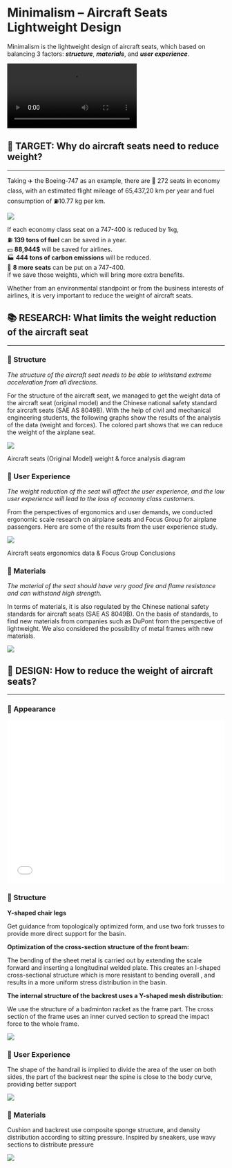 # Minimalism – Aircraft Seats Lightweight Design

Minimalism is the lightweight design of aircraft seats, which based on balancing 3 factors: **_structure_**, **_materials_**, and **_user experience_**.

<video src="./img/AircraftSeats.mp4"></video>

## 🎯 TARGET: Why do aircraft seats need to reduce weight?

---

Taking ✈️ the Boeing-747 as an example, there are 💺 272 seats in economy class, with an estimated flight mileage of 65,437,20 km per year and fuel consumption of ⛽10.77 kg per km.

![](./img/PortfolioSingleRGB_Page_11-2000x1414-1.webp)

If each economy class seat on a 747-400 is reduced by 1kg,  
⛽ **139 tons of fuel** can be saved in a year.  
💵 **88,944$** will be saved for airlines.  
🏭 **444 tons of carbon emissions** will be reduced.  
💺 **8 more seats** can be put on a 747-400.  
if we save those weights, which will bring more extra benefits.

Whether from an environmental standpoint or from the business interests of airlines, it is very important to reduce the weight of aircraft seats.

## 📚 RESEARCH: What limits the weight reduction of the aircraft seat

---

### 🔧 Structure

_The structure of the aircraft seat needs to be able to withstand extreme acceleration from all directions._

For the structure of the aircraft seat, we managed to get the weight data of the aircraft seat (original model) and the Chinese national safety standard for aircraft seats (SAE AS 8049B). With the help of civil and mechanical engineering students, the following graphs show the results of the analysis of the data (weight and forces). The colored part shows that we can reduce the weight of the airplane seat.

![](./img/PortfolioSingleRGB_Page_12-2000x1414-1.webp)

Aircraft seats (Original Model) weight & force analysis diagram

### 👨 User Experience

_The weight reduction of the seat will affect the user experience, and the low user experience will lead to the loss of economy class customers._

From the perspectives of ergonomics and user demands, we conducted ergonomic scale research on airplane seats and Focus Group for airplane passengers. Here are some of the results from the user experience study.

![](./img/PortfolioSingleRGB_Page_13-2000x1414-1.webp)

Aircraft seats ergonomics data & Focus Group Conclusions

### 🧱 Materials

_The material of the seat should have very good fire and flame resistance and can withstand high strength._

In terms of materials, it is also regulated by the Chinese national safety standards for aircraft seats (SAE AS 8049B). On the basis of standards, to find new materials from companies such as DuPont from the perspective of lightweight. We also considered the possibility of metal frames with new materials.

![](./img/material-768x316-1.webp)

## 🎨 DESIGN: How to reduce the weight of aircraft seats?

---

### 💺 Appearance

<iframe style="width: 100%; aspect-ratio: 16/12;" src="/posts/minimalism/xr/ModelD0611_XR.46.html" frameborder="0">
</iframe>

### 🔧 Structure

**Y-shaped chair legs**

Get guidance from topologically optimized form, and use two fork trusses to provide more direct support for the basin.

**Optimization of the cross-section structure of the front beam:**

The bending of the sheet metal is carried out by extending the scale forward and inserting a longitudinal welded plate. This creates an I-shaped cross-sectional structure which is more resistant to bending overall , and results in a more uniform stress distribution in the basin.

**The internal structure of the backrest uses a Y-shaped mesh distribution:**

We use the structure of a badminton racket as the frame part. The cross section of the frame uses an inner curved section to spread the impact force to the whole frame.

![](./img/PortfolioSingleRGB_Page_14.webp)

### 👨 User Experience

The shape of the handrail is implied to divide the area of the user on both sides, the part of the backrest near the spine is close to the body curve, providing better support

![](./img/PortfolioSingleRGB_Page_16-2000x1414-1.webp)

### 🧱 Materials

Cushion and backrest use composite sponge structure, and density distribution according to sitting pressure. Inspired by sneakers, use wavy sections to distribute pressure

![](./img/PortfolioSingleRGB_Page_15-2000x1414-1.webp)

